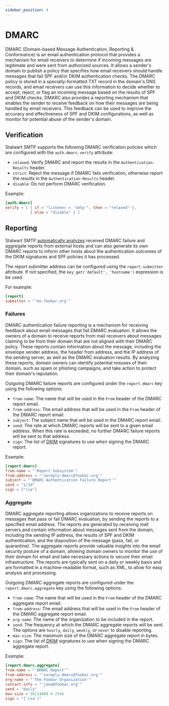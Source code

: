 ```yaml
---
sidebar_position: 4
---
```


# DMARC

DMARC (Domain-based Message Authentication, Reporting & Conformance) is an email authentication protocol that provides a mechanism for email receivers to determine if incoming messages are legitimate and were sent from authorized sources. It allows a sender's domain to publish a policy that specifies how email receivers should handle messages that fail SPF and/or DKIM authentication checks. The DMARC policy is stored in a specially-formatted TXT record in the domain's DNS records, and email receivers can use this information to decide whether to accept, reject, or flag an incoming message based on the results of SPF and DKIM checks. DMARC also provides a reporting mechanism that enables the sender to receive feedback on how their messages are being handled by email receivers. This feedback can be used to improve the accuracy and effectiveness of SPF and DKIM configurations, as well as monitor for potential abuse of the sender's domain.

## Verification

Stalwart SMTP supports the following DMARC verification policies which are configured with the `auth.dmarc.verify` attribute:

- `relaxed`: Verify DMARC and report the results in the `Authentication-Results` header.
- `strict`: Reject the message if DMARC fails verification, otherwise report the results in the `Authentication-Results` header.
- `disable`: Do not perform DMARC verification.

Example:

```toml
[auth.dmarc]
verify = [ { if = "listener = 'smtp'", then = "relaxed" }, 
           { else = "disable" } ]
```

## Reporting

Stalwart SMTP [automatically analyzes](/docs/smtp/authentication/analysis) received DMARC failure and aggregate reports from external hosts and can also generate its own DMARC reports to inform other hosts about the authentication outcomes of the DKIM signatures and SPF policies it has processed. 

The report submitter address can be configured using the `report.submitter` attribute. If not specified, the `key_get('default', 'hostname')` expression is be used.

For example:

```toml
[report]
submitter = "'mx.foobar.org'"
```

### Failures

DMARC authentication failure reporting is a mechanism for receiving feedback about email messages that fail DMARC evaluation. It allows the owners of a domain to receive reports from mail receivers about messages claiming to be from their domain that are not aligned with their DMARC policy. These reports contain information about the message, including the envelope sender address, the header from address, and the IP address of the sending server, as well as the DMARC evaluation results. By analyzing these reports, domain owners can identify potential misuses of their domain, such as spam or phishing campaigns, and take action to protect their domain's reputation.

Outgoing DMARC failure reports are configured under the `report.dmarc` key using the following options:

- `from-name`: The name that will be used in the `From` header of the DMARC report email.
- `from-address`: The email address that will be used in the `From` header of the DMARC report email.
- `subject`: The subject name that will be used in the DMARC report email.
- `send`: The rate at which DMARC reports will be sent to a given email address. When this rate is exceeded, no further DMARC failure reports will be sent to that address.
- `sign`: The list of [DKIM](/docs/smtp/authentication/dkim/overview) signatures to use when signing the DMARC report. 

Example:

```toml
[report.dmarc]
from-name = "'Report Subsystem'"
from-address = "'noreply-dmarc@foobar.org'"
subject = "'DMARC Authentication Failure Report'"
send = "1/1d"
sign = ["rsa"]
```

### Aggregate

DMARC aggregate reporting allows organizations to receive reports on messages that pass or fail DMARC evaluation, by sending the reports to a specified email address. The reports are generated by receiving mail servers and contain information about messages sent from the domain, including the sending IP address, the results of SPF and DKIM authentication, and the disposition of the message (pass, fail, or quarantine). The aggregate reports provide valuable insights into the email security posture of a domain, allowing domain owners to monitor the use of their domain for email and take necessary actions to secure their email infrastructure. The reports are typically sent on a daily or weekly basis and are formatted in a machine-readable format, such as XML, to allow for easy analysis and processing.

Outgoing DMARC aggregate reports are configured under the `report.dmarc.aggregate` key using the following options:

- `from-name`: The name that will be used in the `From` header of the DMARC aggregate report email.
- `from-address`: The email address that will be used in the `From` header of the DMARC aggregate report email.
- `org-name`: The name of the organization to be included in the report.
- `send`: The frequency at which the DMARC aggregate reports will be sent. The options are `hourly`, `daily`, `weekly`, or `never` to disable reporting.
- `max-size`: The maximum size of the DMARC aggregate report in bytes.
- `sign`: The list of [DKIM](/docs/smtp/authentication/dkim/overview) signatures to use when signing the DMARC aggregate report. 

Example:

```toml
[report.dmarc.aggregate]
from-name = "'DMARC Report'"
from-address = "'noreply-dmarc@foobar.org'"
org-name = "'The Foobar Organization'"
contact-info = "'jane@foobar.org'"
send = "daily"
max-size = 26214400 # 25mb
sign = "['rsa']"
```
